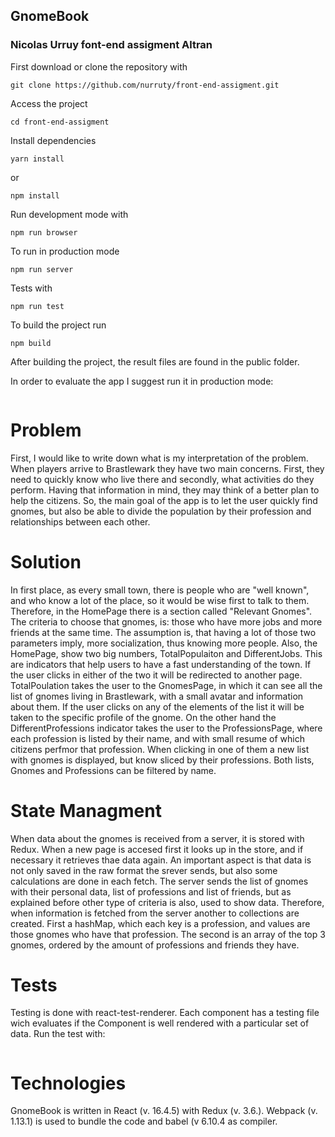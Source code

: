 ## GnomeBook
### Nicolas Urruy font-end assigment Altran

First download or clone the repository with

```
git clone https://github.com/nurruty/front-end-assigment.git
```

Access the project
```
cd front-end-assigment
```
Install dependencies
```
yarn install
```
or
```
npm install
```

Run development mode with
```
npm run browser
```

To run in production mode
```
npm run server
```
Tests with
```
npm run test
```
To build the project run
```
npm build 
```
After building the project, the result files are found in the public folder. 

In order to evaluate the app I suggest run it in production mode:

```npm run server
```

# Problem
First, I would like to write down what is my interpretation of the problem. When players arrive to Brastlewark they have two main concerns. First, they need to quickly know who live there and secondly, what activities do they perform. Having that information in mind, they may think of a better plan to help the citizens. So, the main goal of the app is to let the user quickly find gnomes, but also be able to divide the population by their profession and relationships between each other.

# Solution
In first place, as every small town, there is people who are "well known", and who know a lot of the place, so it would be wise first to talk to them. Therefore, in the HomePage there is a section called "Relevant Gnomes". The criteria to choose that gnomes, is: those who have more jobs and more friends at the same time. The assumption is, that having a lot of those two parameters imply, more socialization, thus knowing more people.
Also, the HomePage, show two big numbers, TotalPopulaiton and DifferentJobs. This are indicators that help users to have a fast understanding of the town. If the user clicks in either of the two it will be redirected to another page. TotalPoulation takes the user to the GnomesPage, in which it can see all the list of gnomes living in Brastlewark, with a small avatar and information about them. If the user clicks on any of the elements of the list it will be taken to the specific profile of the gnome. On the other hand the DifferentProfessions indicator takes the user to the ProfessionsPage, where each profession is listed by their name, and with small resume of which citizens perfmor that profession. When clicking in one of them a new list with gnomes is displayed, but know sliced by their professions. Both lists, Gnomes and Professions can be filtered by name.

# State Managment
When data about the gnomes is received from a server, it is stored with Redux. When a new page is accesed first it looks up in the store, and if necessary it retrieves thae data again. An important aspect is that data is not only saved in the raw format the srever sends, but also some calculations are done in each fetch. The server sends the list of gnomes with their personal data, list of professions and list of friends, but as explained before other type of criteria is also, used to show data. Therefore, when information is fetched from the server another to collections are created. First a hashMap, which each key is a profession, and values are those gnomes who have that profession. The second is an array of the top 3 gnomes, ordered by the amount of professions and friends they have.

# Tests
Testing is done with react-test-renderer. Each component has a testing file wich evaluates if the Component is well rendered with a particular set of data. 
Run the test with:
```npm run test
```


# Technologies
GnomeBook is written in React (v. 16.4.5) with Redux (v. 3.6.). Webpack (v. 1.13.1) is used to bundle the code and babel (v 6.10.4 as compiler. 
